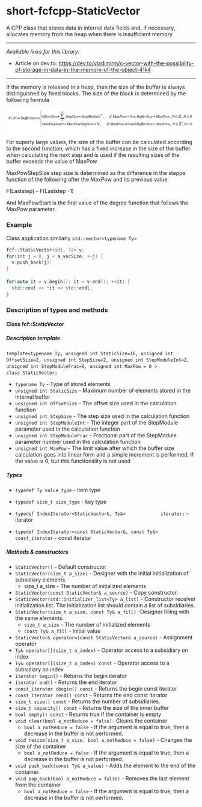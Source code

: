 # short-fcfcpp-StaticVector
A CPP class that stores data in internal data fields and, if necessary, allocates memory from the heap when there is insufficient memory

---
*Available links for this library:*
* Article on dev.to: https://dev.to/vladimirm/c-vector-with-the-possibility-of-storage-in-data-in-the-memory-of-the-object-41k4
---


If the memory is released in a heap, then the size of the buffer is always distinguished by fixed blocks. The size of the block is determined by the following formula

<img src="https://github.com/fcf-framework/short-fcfcpp-StaticVector/blob/main/README-sources/heap-func.png?raw=true"/>

For superly large values, the size of the buffer can be calculated according to the second function, which has a fixed increase in the size of the buffer when calculating the next step and is used if the resulting sizes of the buffer exceeds the value of MaxPow

MaxPowStepSize step size is determined as the difference in the steppe function of the following after the MaxPow and its previous value.

F(Laststep) - F(Laststep -1)

And MaxPowStart is the first value of the degree function that follows the MaxPow parameter.


### Example

Class application similarly `std::vector<typename Ty>`

```c++
fcf::StaticVector<int, 32> v; 
for(int j = 0; j < a_vecSize; ++j) {
  v.push_back(j); 
} 

for(auto it = v.begin(); it = v.end(); ++it) { 
  std::cout << *it << std::endl;
} 
```


### Description of types and methods

#### Class fcf::StaticVector

##### Description template
`template<typename Ty, unsigned int StaticSize=16, unsigned int OffsetSize=2, unsigned int StepSize=2, unsigned int StepModuleInt=2, unsigned int StepModuleFrac=0, unsigned int MaxPow = 0 >`<br>
`class StaticVector;`


* `typename Ty` - Type of stored elements
* `unsigned int StaticSize` - Maximum number of elements stored in the internal buffer
* `unsigned int OffsetSize` - The offset size used in the calculation function
* `unsigned int StepSize` - The step size used in the calculation function
* `unsigned int StepModuleInt` - The integer part of the StepModule parameter used in the calculation function
* `unsigned int StepModuleFrac` - Fractional part of the StepModule parameter number used in the calculation function
* `unsigned int MaxPow` - The limit value after which the buffer size calculation goes into linear form and a simple increment is performed. If the value is 0, but this functionality is not used


##### Types

* `typedef Ty value_type` - item type
* `typedef size_t size_type` - key type
* `typedef IndexIterator<StaticVector&, Ty&>             iterator;` - iterator

* `typedef IndexIterator<const StaticVector&, const Ty&> const_iterator` - const iterator

##### Methods & constructors

* `StaticVector()` - Default constructor
*  `StaticVector(size_t a_size)` - Designer with the initial initialization of subsidiary elements.
	* size_t a_size - The number of initialized elements
* `StaticVector(const StaticVector& a_source)` - Copy constructor.
* `StaticVector(std::initializer_list<Ty> a_list)` - Constructor receiver initialization list. The initialization list should contain a list of subsidiaries.
* `StaticVector(size_t a_size, const Ty& a_fill)` -Designer filling with the same elements. 
	* `size_t a_size` - The number of initialized elements
	* `const Ty& a_fill` - Initial value
* `StaticVector& operator=(const StaticVector& a_source)` - Assignment operator
* `Ty& operator[](size_t a_index)` - Operator access to a subsidiary on index
* `Ty& operator[](size_t a_index) const` - Operator access to a subsidiary on index
* `iterator begin()` - Returns the begin iterator
* `iterator end()` - Returns the end iterator
* `const_iterator cbegin() const` - Returns the begin const iterator
* `const_iterator cend() const` - Returns the end const iterator
* `size_t size() const` - Returns the number of subsidiaries.
* `size_t capacity() const` - Returns the size of the inner buffer
* `bool empty() const` - Returns true if the container is empty
* `void clear(bool a_notReduce = false)`- Cleans the container
	* `bool a_notReduce = false` - If the argument is equal to true, then a decrease in the buffer is not performed.
* `void resize(size_t a_size, bool a_notReduce = false)` - Changes the size of the container
	* `bool a_notReduce = false` - If the argument is equal to true, then a decrease in the buffer is not performed.
* `void push_back(const Ty& a_value)` - Adds the element to the end of the container.
* `void pop_back(bool a_notReduce = false)` - Removes the last element from the container
	* `bool a_notReduce = false` - If the argument is equal to true, then a decrease in the buffer is not performed.
